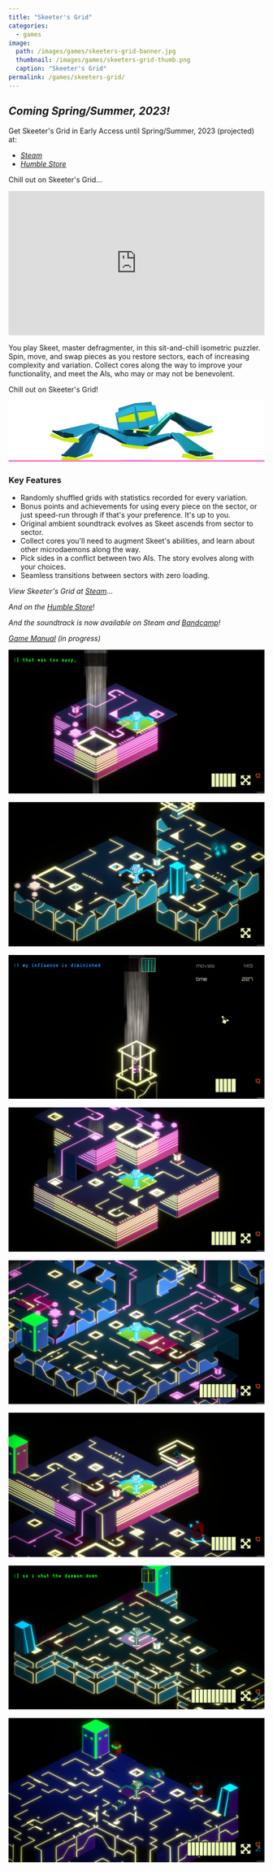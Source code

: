 ```yaml
---
title: "Skeeter's Grid"
categories:
  - games
image:
  path: /images/games/skeeters-grid-banner.jpg
  thumbnail: /images/games/skeeters-grid-thumb.png
  caption: "Skeeter's Grid"
permalink: /games/skeeters-grid/ 
---
```

*Coming Spring/Summer, 2023!*
---

Get Skeeter's Grid in Early Access until Spring/Summer, 2023 (projected) at:

* *[Steam](https://store.steampowered.com/app/1773440/Skeeters_Grid/)*
* *[Humble Store](https://www.humblebundle.com/store/skeeters-grid)*

Chill out on Skeeter's Grid...

<iframe style="aspect-ratio: 16 / 9; height: auto; width: 100%"  src="https://www.youtube.com/embed/QI3U9xQCkJA" title="YouTube video player" frameborder="0" allow="accelerometer; autoplay; clipboard-write; encrypted-media; gyroscope; picture-in-picture" allowfullscreen></iframe>

You play Skeet, master defragmenter, in this sit-and-chill isometric puzzler. Spin, move, and swap pieces as you restore sectors, each of increasing complexity and variation. Collect cores along the way to improve your functionality, and meet the AIs, who may or may not be benevolent.

Chill out on Skeeter's Grid!

![Skeet Pose](/images/games/skeeter_pose.png)

### Key Features
* Randomly shuffled grids with statistics recorded for every variation.
* Bonus points and achievements for using every piece on the sector, or just speed-run through if that's your preference. It's up to you.
* Original ambient soundtrack evolves as Skeet ascends from sector to sector.
* Collect cores you'll need to augment Skeet's abilities, and learn about other microdaemons along the way.
* Pick sides in a conflict between two AIs. The story evolves along with your choices.
* Seamless transitions between sectors with zero loading.

*View Skeeter's Grid at [Steam](https://store.steampowered.com/app/1773440/Skeeters_Grid/)*...

*And on the [Humble Store](https://www.humblebundle.com/store/skeeters-grid)*!

*And the soundtrack is now available on Steam and [Bandcamp](https://strangeshuttle.bandcamp.com/album/skeeters-grid-ost-1)!*

*[Game Manual](https://www.strangeshuttle.com/games/skeeters-grid-manual/) (in progress)*

![Skeeter's Grid Screenshot](/images/games/ea/1-0.png)

![Skeeter's Grid Screenshot](/images/games/ea/0-6.png)

![Skeeter's Grid Screenshot](/images/games/ea/0-1-transition.png)

![Skeeter's Grid Screenshot](/images/games/ea/1-2.png)

![Skeeter's Grid Screenshot](/images/games/ea/2-5.png)

![Skeeter's Grid Screenshot](/images/games/ea/1-5.png)

![Skeeter's Grid Screenshot](/images/games/ea/3-4.png)

![Skeeter's Grid Screenshot](/images/games/ea/4-2.png)

